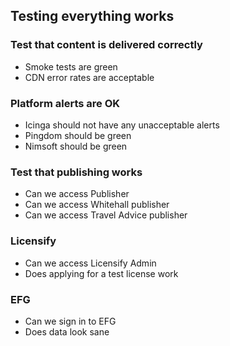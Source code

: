 ## Testing everything works

### Test that content is delivered correctly

* Smoke tests are green
* CDN error rates are acceptable

### Platform alerts are OK

* Icinga should not have any unacceptable alerts
* Pingdom should be green
* Nimsoft should be green

### Test that publishing works

* Can we access Publisher
* Can we access Whitehall publisher
* Can we access Travel Advice publisher

### Licensify

* Can we access Licensify Admin
* Does applying for a test license work

### EFG

* Can we sign in to EFG
* Does data look sane
